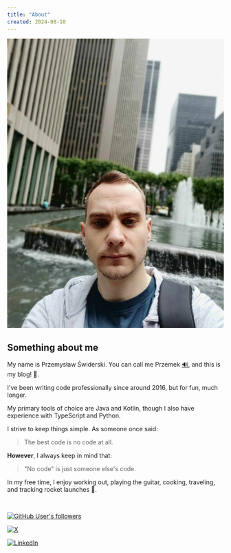 ```yaml
---
title: "About"
created: 2024-08-10
---
```


<img class="markdown-img me-img rounded-5 float-end p-4" src="me.png" alt="me" />

## Something about me

My name is Przemysław Świderski.
You can call me Przemek [🔊](Przemek.mp3), and this is my blog! 👋.

I've been writing code professionally since around 2016, but for fun, much longer.

My primary tools of choice are Java and Kotlin, though I also have experience with TypeScript and Python.

I strive to keep things simple. As someone once said:

> The best code is no code at all.

**However**, I always keep in mind that:

> "No code" is just someone else's code.

In my free time, I enjoy working out, playing the guitar, cooking, traveling, and tracking rocket launches 🙂.

<br/>

[![GitHub User's followers](https://img.shields.io/github/followers/PrzemyslawSwiderski)](https://github.com/PrzemyslawSwiderski)

[![X](https://img.shields.io/badge/X-%23000000.svg?logo=X&logoColor=white)](https://x.com/przemswid)

[![LinkedIn](https://custom-icon-badges.demolab.com/badge/LinkedIn-0A66C2?logo=linkedin-white&logoColor=fff)](https://pl.linkedin.com/in/pswidersk)
